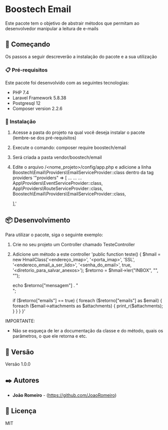 # Boostech Email

Este pacote tem o objetivo de abstrair métodos que permitam ao desenvolvedor manipular a leitura de e-mails

## 🚀 Começando

Os passos a seguir descreverão a instalação do pacote e a sua utilização

### 📋 Pré-requisitos

Este pacote foi desenvolvido com as seguintes tecnologias:
- PHP 7.4
- Laravel Framework 5.8.38
- Postgresql 12
- Composer version 2.2.6

### 🔧 Instalação

1) Acesse a pasta do projeto na qual você deseja instalar o pacote (lembre-se dos pré-requisitos)
2) Execute o comando: composer require boostech/email
3) Será criada a pasta vendor/boostech/email
4) Edite o arquivo /<nome_projeto>/config/app.php e adicione a linha Boostech\Email\Providers\EmailServiceProvider::class dentro da tag providers
    '"providers" => [
        ...
        ...
        ...
        App\Providers\EventServiceProvider::class,
        App\Providers\RouteServiceProvider::class,
        Boostech\Email\Providers\EmailServiceProvider::class,

    ],'

## 📦 Desenvolvimento

Para utilizar o pacote, siga o seguinte exemplo:

1) Crie no seu projeto um Controller chamado TesteController
3) Adicione um método a este controller
'public function teste()
{
    $hmail = new HmailClass('<endereço_imap>', '<porta_imap>', 'SSL', '<endereco_email_a_ser_lido>', '<senha_do_email>', true, '<diretorio_para_salvar_anexos>');
    $retorno = $hmail->ler("INBOX", "", "");

    echo $retorno["mensagem"] . "<br>";

    if ($retorno["emails"] == true) {
        foreach ($retorno["emails"] as $email) {
            foreach ($email->attachments as $attachments) {
                print_r($attachments);
            }
        }
    }
}'
    
IMPORTANTE:
- Não se esqueça de ler a documentação da classe e do método, quais os parâmetros, o que ele retorna e etc.

## 📌 Versão

Versão 1.0.0

## ✒️ Autores

* **João Romeiro** - (https://github.com/JoaoRomeiro)

## 📄 Licença

MIT
